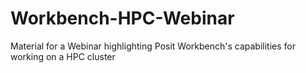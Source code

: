 # Workbench-HPC-Webinar
Material for a Webinar highlighting Posit Workbench's capabilities for working on a HPC cluster
